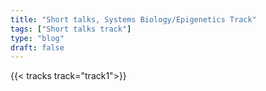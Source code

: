 ```yaml
---
title: "Short talks, Systems Biology/Epigenetics Track"
tags: ["Short talks track"]
type: "blog"
draft: false
---
```


{{< tracks track="track1">}}


